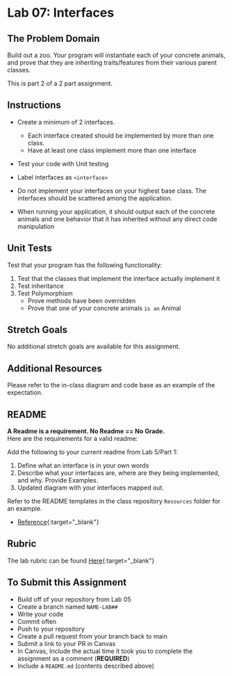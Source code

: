 # Lab 07: Interfaces

## The Problem Domain
Build out a zoo.  Your program will instantiate each of your concrete animals, and prove that they are inheriting traits/features from their various parent classes.

This is part 2 of a 2 part assignment.

## Instructions
- Create a minimum of 2 interfaces.
	- Each interface created should be implemented by more than one class.
	- Have at least one class implement more than one interface
- Test your code with Unit testing
- Label interfaces as `<interface>`
- Do not implement your interfaces on your highest base class. The interfaces should be scattered among the application.

- When running your application, it should output each of the concrete animals and one behavior that it has inherited without any direct code manipulation

## Unit Tests
Test that your program has the following functionality:
1. Test that the classes that implement the interface actually implement it
1. Test inheritance
1. Test Polymorphism
	- Prove methods have been overridden
	- Prove that one of your concrete animals `is an` Animal

## Stretch Goals

No additional stretch goals are available for this assignment.

## Additional Resources
Please refer to the in-class diagram and code base as an example of the expectation.

## README

**A Readme is a requirement. No Readme == No Grade.** <br />
Here are the requirements for a valid readme: <br />

Add the following to your current readme from Lab 5/Part 1:
1. Define what an interface is in your own words
1. Describe what your interfaces are, where are they being implemented, and why. Provide Examples.
1. Updated diagram with your interfaces mapped out.

Refer to the README templates in the class repository `Resources` folder for an example.
- [Reference](https://github.com/noffle/art-of-readme){:target="_blank"}


## Rubric

The lab rubric can be found [Here](../../resources/rubric){:target="_blank"}

## To Submit this Assignment
- Build off of your repository from Lab 05
- Create a branch named `NAME-LAB##`
- Write your code
- Commit often
- Push to your repository
- Create a pull request from your branch back to main
- Submit a link to your PR in Canvas
- In Canvas, Include the actual time it took you to complete the assignment as a comment (**REQUIRED**)
- Include a `README.md` (contents described above)
